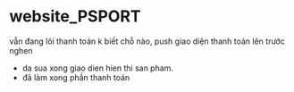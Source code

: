 # website_PSPORT
vẫn đang lõi thanh toán k biết chỗ nào, push giao diện thanh toán lên trước nghen
- da sua xong giao dien hien thi san pham.
- đã làm xong phần thanh toán
